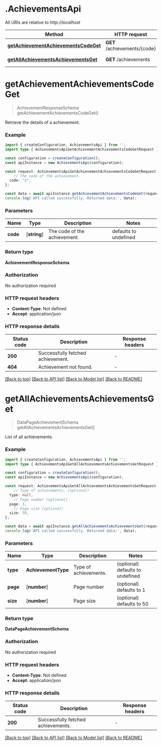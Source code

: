 # .AchievementsApi

All URIs are relative to *http://localhost*

Method | HTTP request | Description
------------- | ------------- | -------------
[**getAchievementAchievementsCodeGet**](AchievementsApi.md#getAchievementAchievementsCodeGet) | **GET** /achievements/{code} | Get Achievement
[**getAllAchievementsAchievementsGet**](AchievementsApi.md#getAllAchievementsAchievementsGet) | **GET** /achievements | Get All Achievements


# **getAchievementAchievementsCodeGet**
> AchievementResponseSchema getAchievementAchievementsCodeGet()

Retrieve the details of a achievement.

### Example


```typescript
import { createConfiguration, AchievementsApi } from '';
import type { AchievementsApiGetAchievementAchievementsCodeGetRequest } from '';

const configuration = createConfiguration();
const apiInstance = new AchievementsApi(configuration);

const request: AchievementsApiGetAchievementAchievementsCodeGetRequest = {
    // The code of the achievement.
  code: "z",
};

const data = await apiInstance.getAchievementAchievementsCodeGet(request);
console.log('API called successfully. Returned data:', data);
```


### Parameters

Name | Type | Description  | Notes
------------- | ------------- | ------------- | -------------
 **code** | [**string**] | The code of the achievement. | defaults to undefined


### Return type

**AchievementResponseSchema**

### Authorization

No authorization required

### HTTP request headers

 - **Content-Type**: Not defined
 - **Accept**: application/json


### HTTP response details
| Status code | Description | Response headers |
|-------------|-------------|------------------|
**200** | Successfully fetched achievement. |  -  |
**404** | Achievement not found. |  -  |

[[Back to top]](#) [[Back to API list]](README.md#documentation-for-api-endpoints) [[Back to Model list]](README.md#documentation-for-models) [[Back to README]](README.md)

# **getAllAchievementsAchievementsGet**
> DataPageAchievementSchema getAllAchievementsAchievementsGet()

List of all achievements.

### Example


```typescript
import { createConfiguration, AchievementsApi } from '';
import type { AchievementsApiGetAllAchievementsAchievementsGetRequest } from '';

const configuration = createConfiguration();
const apiInstance = new AchievementsApi(configuration);

const request: AchievementsApiGetAllAchievementsAchievementsGetRequest = {
    // Type of achievements. (optional)
  type: null,
    // Page number (optional)
  page: 1,
    // Page size (optional)
  size: 50,
};

const data = await apiInstance.getAllAchievementsAchievementsGet(request);
console.log('API called successfully. Returned data:', data);
```


### Parameters

Name | Type | Description  | Notes
------------- | ------------- | ------------- | -------------
 **type** | **AchievementType** | Type of achievements. | (optional) defaults to undefined
 **page** | [**number**] | Page number | (optional) defaults to 1
 **size** | [**number**] | Page size | (optional) defaults to 50


### Return type

**DataPageAchievementSchema**

### Authorization

No authorization required

### HTTP request headers

 - **Content-Type**: Not defined
 - **Accept**: application/json


### HTTP response details
| Status code | Description | Response headers |
|-------------|-------------|------------------|
**200** | Successfully fetched achievements. |  -  |

[[Back to top]](#) [[Back to API list]](README.md#documentation-for-api-endpoints) [[Back to Model list]](README.md#documentation-for-models) [[Back to README]](README.md)


